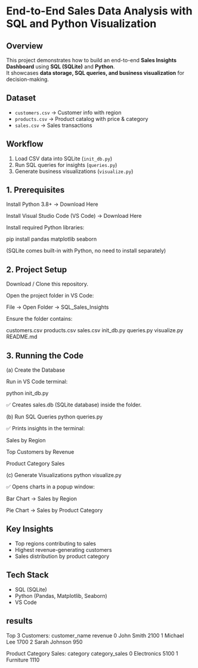# **End-to-End Sales Data Analysis with SQL and Python Visualization**

## Overview
This project demonstrates how to build an end-to-end **Sales Insights Dashboard** using **SQL (SQLite)** and **Python**.  
It showcases **data storage, SQL queries, and business visualization** for decision-making.

## Dataset
- `customers.csv` → Customer info with region  
- `products.csv` → Product catalog with price & category  
- `sales.csv` → Sales transactions  

## Workflow
1. Load CSV data into SQLite (`init_db.py`)
2. Run SQL queries for insights (`queries.py`)
3. Generate business visualizations (`visualize.py`)

## 1. Prerequisites

Install Python 3.8+ → Download Here

Install Visual Studio Code (VS Code) → Download Here

Install required Python libraries:

pip install pandas matplotlib seaborn


(SQLite comes built-in with Python, no need to install separately)

## 2. Project Setup

Download / Clone this repository.

Open the project folder in VS Code:

File → Open Folder → SQL_Sales_Insights


Ensure the folder contains:

customers.csv
products.csv
sales.csv
init_db.py
queries.py
visualize.py
README.md

## 3. Running the Code
(a) Create the Database

Run in VS Code terminal:

python init_db.py


✅ Creates sales.db (SQLite database) inside the folder.

(b) Run SQL Queries
python queries.py


✅ Prints insights in the terminal:

Sales by Region

Top Customers by Revenue

Product Category Sales

(c) Generate Visualizations
python visualize.py


✅ Opens charts in a popup window:

Bar Chart → Sales by Region

Pie Chart → Sales by Product Category

## Key Insights
- Top regions contributing to sales  
- Highest revenue-generating customers  
- Sales distribution by product category  

## Tech Stack
- SQL (SQLite)  
- Python (Pandas, Matplotlib, Seaborn)  
- VS Code  
## results
Top 3 Customers:
   customer_name  revenue
0     John Smith     2100
1    Michael Lee     1700
2  Sarah Johnson      950

Product Category Sales:
      category  category_sales
0  Electronics            5100
1    Furniture            1110
